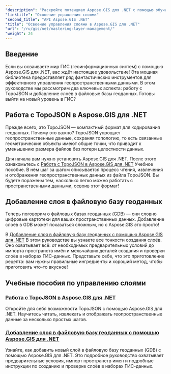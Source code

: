 ```yaml
---
"description": "Раскройте потенциал Aspose.GIS для .NET с помощью обучающих программ по TopoJSON и файловым базам геоданных. Упростите управление слоями."
"linktitle": "Освоение управления слоями"
"second_title": "API Aspose.GIS .NET"
"title": "Освоение управления слоями в Aspose.GIS для .NET"
"url": "/ru/gis/net/mastering-layer-management/"
"weight": 24
---
```


## Введение

Если вы осваиваете мир ГИС (геоинформационных систем) с помощью Aspose.GIS для .NET, вас ждёт настоящее удовольствие! Эта мощная библиотека предоставляет ряд фантастических инструментов для эффективного управления геопространственными данными. В этом руководстве мы рассмотрим два ключевых аспекта: работу с TopoJSON и добавление слоёв в файловые базы геоданных. Готовы выйти на новый уровень в ГИС?

## Работа с TopoJSON в Aspose.GIS для .NET

Прежде всего, это TopoJSON — компактный формат для кодирования геоданных. Почему это важно? TopoJSON упрощает геопространственные данные, сохраняя топологию, то есть связанные геометрические объекты имеют общие точки, что приводит к уменьшению размера файлов без потери целостности данных. 

Для начала вам нужно установить Aspose.GIS для .NET. После этого ознакомьтесь с [Работа с TopoJSON в Aspose.GIS для .NET](./working-with-topojson/) Учебное пособие. В нём шаг за шагом описывается процесс чтения, извлечения и отображения геопространственных данных из файла TopoJSON. Вы будете поражены тем, насколько легко можно работать с пространственными данными, освоив этот формат!

## Добавление слоя в файловую базу геоданных

Теперь поговорим о файловых базах геоданных (GDB) — они словно цифровые картотеки для ваших пространственных данных. Добавление слоёв в GDB может показаться сложным, но с Aspose.GIS это просто! 

В [Добавление слоя в файловую базу геоданных с помощью Aspose.GIS для .NET](./add-layer-to-file-geo-database/) В этом руководстве вы узнаете все тонкости создания слоёв. Оно охватывает всё: от необходимых предварительных условий до импорта пространств имён и мельчайших деталей создания и проверки слоёв в наборах ГИС-данных. Представьте себе, что это приготовление рецепта: вам нужны правильные ингредиенты и хороший метод, чтобы приготовить что-то вкусное!

## Учебные пособия по управлению слоями
### [Работа с TopoJSON в Aspose.GIS для .NET](./working-with-topojson/)
Откройте для себя возможности TopoJSON с помощью Aspose.GIS для .NET. Научитесь читать, извлекать и отображать геопространственные данные за несколько простых шагов.
### [Добавление слоя в файловую базу геоданных с помощью Aspose.GIS для .NET](./add-layer-to-file-geo-database/)
Узнайте, как добавить новый слой в файловую базу геоданных (GDB) с помощью Aspose.GIS для .NET. Это подробное руководство охватывает предварительные условия, импорт пространств имен и подробные инструкции по созданию и проверке слоёв в наборах ГИС-данных.